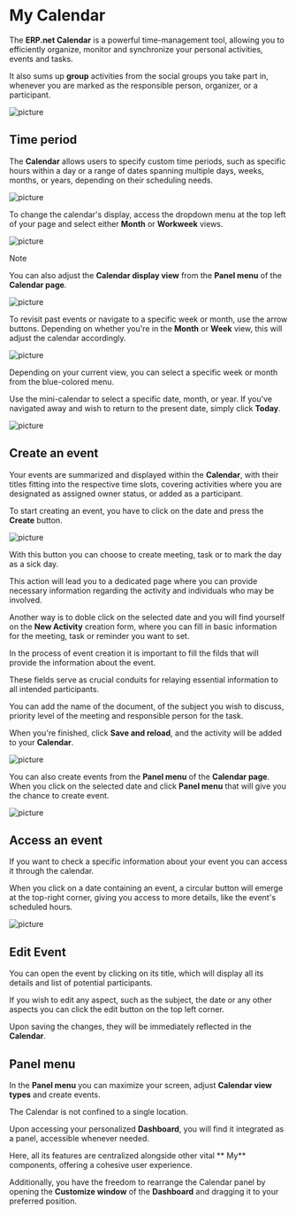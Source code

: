 # My Calendar

The **ERP.net Calendar** is a powerful time-management tool, allowing you to efficiently organize, monitor and synchronize your personal activities, events and tasks. 

It also sums up **group** activities from the social groups you take part in, whenever you are marked as the responsible person, organizer, or a participant. 

![picture](pictures/Screenshot_1.png)

## Time period

The **Calendar** allows users to specify custom time periods, such as specific hours within a day or a range of dates spanning multiple days, weeks, months, or years, depending on their scheduling needs.

![picture](pictures/Screenshot_2.png)

To change the calendar's display, access the dropdown menu at the top left of your page and select either **Month** or **Workweek** views.

![picture](pictures/Screenshot_3.png)

> [!NOTE]
> You can also adjust the **Calendar display view** from the **Panel menu** of the **Calendar page**.

![picture](pictures/Screenshot_4.png)
 
To revisit past events or navigate to a specific week or month, use the arrow buttons. Depending on whether you're in the **Month** or **Week** view, this will adjust the calendar accordingly.

![picture](pictures/Screenshot_5.png)
 
Depending on your current view, you can select a specific week or month from the blue-colored menu.

Use the mini-calendar to select a specific date, month, or year. If you've navigated away and wish to return to the present date, simply click **Today**.

![picture](pictures/Screenshot_6.png)
 
## Create an event

Your events are summarized and displayed within the **Calendar**, with their titles fitting into the respective time slots, covering activities where you are designated as assigned owner status, or added as a participant.

To start creating an event, you have to click on the date and press the **Create** button.

![picture](pictures/Screenshot_7.png)

With this button you can choose to create meeting, task or to mark the day as a sick day.

This action will lead you to a dedicated page where you can provide necessary information regarding the activity and individuals who may be involved.

Another way is to doble click on the selected date and you will find yourself on the **New Activity** creation form, where you can fill in basic information for the meeting, task or reminder you want to set.

In the process of event creation it is important to fill the filds that will provide the information about the event.

These fields serve as crucial conduits for relaying essential information to all intended participants.

You can add the name of the document, of the subject you wish to discuss, priority level of the meeting and responsible person for the task.

When you're finished, click **Save and reload**, and the activity will be added to your **Calendar**.

![picture](pictures/Screenshot_8.png)
 
You can also create events from the **Panel menu** of the **Calendar page**.
When you click on the selected date and click **Panel menu** that will give you the chance to create event.

![picture](pictures/Screenshot_10.png)
 
## Access an event

If you want to check a specific information about your event you can access it through the calendar. 
 
When you click on a date containing an event, a circular button will emerge at the top-right corner, giving you access 
to more details, like the event's scheduled hours.

![picture](pictures/Screenshot_10.png)
 
## Edit Event

You can open the event by clicking on its title, which will display all its details and list of potential participants. 

If you wish to edit any aspect, such as the subject, the date or any other aspects you can click the edit button on the top left corner. 

Upon saving the changes, they will be immediately reflected in the **Calendar**.

## Panel menu 

In the **Panel menu** you can maximize your screen, adjust **Calendar view types** and create events.

The Calendar is not confined to a single location. 

Upon accessing your personalized **Dashboard**, you will find it integrated as a panel, accessible whenever needed. 

Here, all its features are centralized alongside other vital ** My** components, offering a cohesive user experience.

Additionally, you have the freedom to rearrange the Calendar panel by opening the **Customize window** of the **Dashboard** and dragging it to your preferred position.
